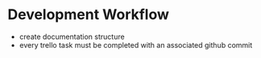 # Development Workflow

- create documentation structure
- every trello task must be completed with an associated github commit
